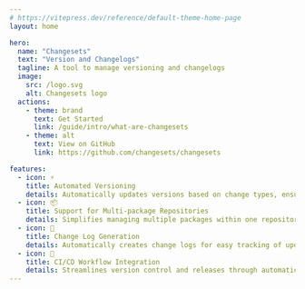 ```yaml
---
# https://vitepress.dev/reference/default-theme-home-page
layout: home

hero:
  name: "Changesets"
  text: "Version and Changelogs"
  tagline: A tool to manage versioning and changelogs
  image:
    src: /logo.svg
    alt: Changesets logo
  actions:
    - theme: brand
      text: Get Started
      link: /guide/intro/what-are-changesets
    - theme: alt
      text: View on GitHub
      link: https://github.com/changesets/changesets

features:
  - icon: ⚡
    title: Automated Versioning
    details: Automatically updates versions based on change types, ensuring consistent dependencies.
  - icon: 📦
    title: Support for Multi-package Repositories
    details: Simplifies managing multiple packages within one repository.
  - icon: 📖
    title: Change Log Generation
    details: Automatically creates change logs for easy tracking of updates and new features.
  - icon: 🚀
    title: CI/CD Workflow Integration
    details: Streamlines version control and releases through automatic pull requests and release triggers.
---
```


<Confetti />
